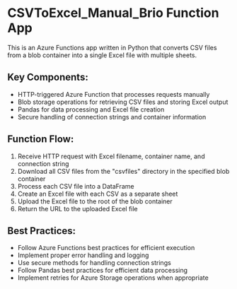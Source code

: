 <!-- Use this file to provide workspace-specific custom instructions to Copilot. For more details, visit https://code.visualstudio.com/docs/copilot/copilot-customization#_use-a-githubcopilotinstructionsmd-file -->

# CSVToExcel_Manual_Brio Function App

This is an Azure Functions app written in Python that converts CSV files from a blob container into a single Excel file with multiple sheets.

## Key Components:

- HTTP-triggered Azure Function that processes requests manually
- Blob storage operations for retrieving CSV files and storing Excel output
- Pandas for data processing and Excel file creation
- Secure handling of connection strings and container information

## Function Flow:

1. Receive HTTP request with Excel filename, container name, and connection string
2. Download all CSV files from the "csvfiles" directory in the specified blob container
3. Process each CSV file into a DataFrame
4. Create an Excel file with each CSV as a separate sheet
5. Upload the Excel file to the root of the blob container
6. Return the URL to the uploaded Excel file

## Best Practices:

- Follow Azure Functions best practices for efficient execution
- Implement proper error handling and logging
- Use secure methods for handling connection strings
- Follow Pandas best practices for efficient data processing
- Implement retries for Azure Storage operations when appropriate
